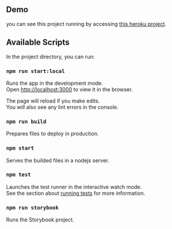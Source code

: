 ## Demo
you can see this project running by accessing [this heroku project](https://jr-react-todo-list.herokuapp.com).

## Available Scripts

In the project directory, you can run:

### `npm run start:local`

Runs the app in the development mode.<br>
Open [http://localhost:3000](http://localhost:3000) to view it in the browser.

The page will reload if you make edits.<br>
You will also see any lint errors in the console.

### `npm run build`
Prepares files to deploy in production.

### `npm start`
Serves the builded files in a nodejs server. 

### `npm test`

Launches the test runner in the interactive watch mode.<br>
See the section about [running tests](https://facebook.github.io/create-react-app/docs/running-tests) for more information.

### `npm run storybook`
Runs the Storybook project.

